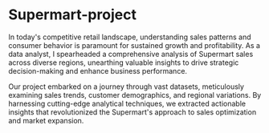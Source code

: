 # Supermart-project
In today's competitive retail landscape, understanding sales patterns and consumer behavior is paramount for sustained growth and profitability. As a data analyst, I spearheaded a comprehensive analysis of Supermart sales across diverse regions, unearthing valuable insights to drive strategic decision-making and enhance business performance.

Our project embarked on a journey through vast datasets, meticulously examining sales trends, customer demographics, and regional variations. By harnessing cutting-edge analytical techniques, we extracted actionable insights that revolutionized the Supermart's approach to sales optimization and market expansion.
